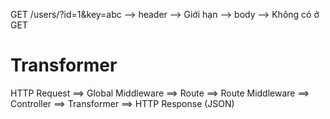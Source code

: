 GET /users/?id=1&key=abc
--> header --> Giới hạn
--> body --> Không có ở GET

# Transformer

HTTP Request ==> Global Middleware ==> Route ==> Route Middleware ==> Controller ==> Transformer ==> HTTP Response (JSON)
